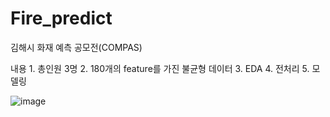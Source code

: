 # Fire_predict
김해시 화재 예측 공모전(COMPAS)

내용
    1. 총인원 3명
    2. 180개의 feature를 가진 불균형 데이터
    3. EDA
    4. 전처리
    5. 모델링

![image](https://user-images.githubusercontent.com/26050767/87267949-0ef99480-c504-11ea-866d-9fa96eb2087c.png)
